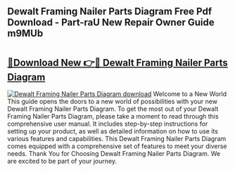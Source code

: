 ## Dewalt Framing Nailer Parts Diagram Free Pdf Download - Part-raU New Repair Owner Guide m9MUb

# <h2><a href="http://dfund4p.blite.top/?on=Dewalt+Framing+Nailer+Parts+Diagram">🔗Download New 👉🔴 Dewalt Framing Nailer Parts Diagram</a></h2>

[![Dewalt Framing Nailer Parts Diagram download](https://i.imgur.com/lujVjoI.png)](http://dfund4p.blite.top/?on=Dewalt+Framing+Nailer+Parts+Diagram)
Welcome to a New World This guide opens the doors to a new world of possibilities with your new Dewalt Framing Nailer Parts Diagram. To get the most out of your Dewalt Framing Nailer Parts Diagram, please take a moment to read through this comprehensive user manual. It includes step-by-step instructions for setting up your product, as well as detailed information on how to use its various features and capabilities. This Dewalt Framing Nailer Parts Diagram comes equipped with a comprehensive set of features to meet your diverse needs. Thank You for Choosing Dewalt Framing Nailer Parts Diagram. We are excited to be part of your journey.
